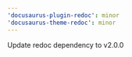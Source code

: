 ```yaml
---
'docusaurus-plugin-redoc': minor
'docusaurus-theme-redoc': minor
---
```


Update redoc dependency to v2.0.0
